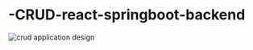 # -CRUD-react-springboot-backend

![crud application design](https://user-images.githubusercontent.com/60956234/219899871-9e41ad56-2da8-4d55-ae48-11c1f37782d3.PNG)
